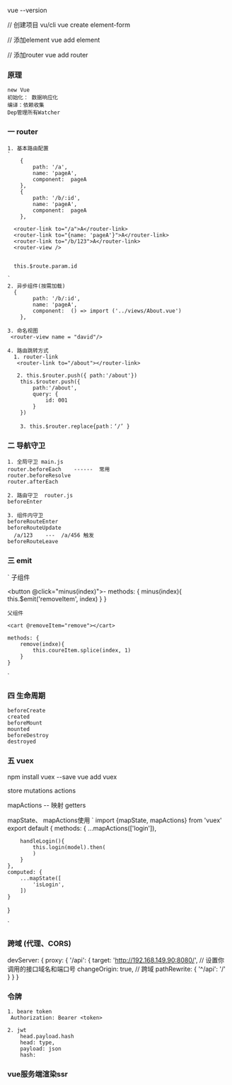 vue --version 

// 创建项目 vu/cli
vue create element-form   

// 添加element
vue add element

// 添加router
vue add router



### 原理
    new Vue
    初始化： 数据响应化
    编译：依赖收集
    Dep管理所有Watcher

### 一 router
    1. 基本路由配置
    `
        {
            path: '/a',
            name: 'pageA',
            component:  pageA
        },
        {
            path: '/b/:id',
            name: 'pageA',
            component:  pageA
        },

      <router-link to="/a">A</router-link> 
      <router-link to="{name: 'pageA'}">A</router-link>
      <router-link to="/b/123">A</router-link> 
      <router-view /> 


      this.$route.param.id

    `
    2. 异步组件(按需加载)
      {
            path: '/b/:id',
            name: 'pageA',
            component:  () => import ('../views/About.vue')
        },

    3. 命名视图
     <router-view name = "david"/>

    4. 路由跳转方式
      1. router-link
       <router-link to="/about"></router-link>

       2. this.$router.push({ path:'/about'})
        this.$router.push({ 
            path:'/about',
            query: {
                id: 001
            }
        })

        3. this.$router.replace{path：‘/’ }

     
### 二 导航守卫
    1. 全局守卫 main.js
    router.beforeEach    ------  常用
    router.beforeResolve
    router.afterEach

    2. 路由守卫  router.js  
    beforeEnter

    3. 组件内守卫
    beforeRouteEnter
    beforeRouteUpdate
      /a/123    ---  /a/456 触发
    beforeRouteLeave


### 三 emit

`
    子组件 

   <button @click="minus(index)">-</button>
    methods: {
        minus(index){
            this.$emit('removeItem', index)
        }
    }

    父组件

    <cart @removeItem="remove"></cart>

    methods: {
        remove(indxe){
            this.coureItem.splice(index, 1)
        }
    }
`


### 四 生命周期
    beforeCreate
    created
    beforeMount
    mounted
    beforeDestroy
    destroyed


### 五 vuex
npm install vuex --save
vue add vuex

store
mutations
actions

mapActions  -- 映射
getters


mapState、 mapActions使用
`
import {mapState, mapActions} from 'vuex'
export default {
    methods: {
        ...mapActions(['login']),
        
        handleLogin(){
            this.login(model).then(
            )
        }
    },
    computed: {
        ...mapState([
            'isLogin',
        ])
    }
}

  
`
### 跨域  (代理、CORS)

 devServer: {
      proxy: {
        '/api': {
            target: 'http://192.168.149.90:8080/', // 设置你调用的接口域名和端口号
            changeOrigin: true,     // 跨域
            pathRewrite: {
                '^/api': '/'          
            }
        }
      }

### 令牌
    1. beare token
     Authorization: Bearer <token>

    2. jwt
        head.payload.hash
        head: type, 
        payload: json
        hash: 


### vue服务端渲染ssr

